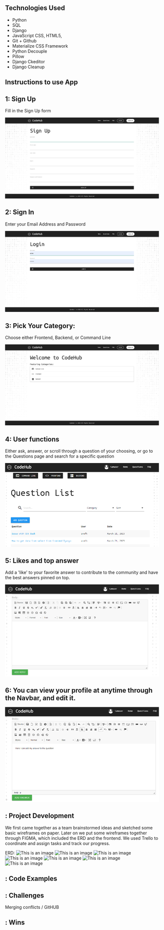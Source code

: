 ## Technologies Used
* Python
* SQL
* Django
* JavaScript CSS, HTML5, 
* Git + Github
* Materialize CSS Framework
* Python Decouple
* Pillow
* Django Ckeditor
* Django Cleanup

## Instructions to use App

## 1: Sign Up
Fill in the Sign Up form

![This is an image](ReadME-imgs/img1.png)

## 2: Sign In
Enter your Email Address and Password

![This is an image](ReadME-imgs/img2.png)
<!-- insert screenshot -->

## 3: Pick Your Category: 
Choose either Frontend, Backend, or Command Line

![This is an image](ReadME-imgs/img3.png)
<!-- insert screenshot -->

## 4: User functions
Either ask, answer, or scroll through a question of your choosing, or go to the Questions page and search for a specific question

![This is an image](ReadME-imgs/img4.png)
<!-- insert screenshot -->

## 5: Likes and top answer
Add a 'like' to your favorite answer to contribute to the community and have the best answers pinned on top.

![This is an image](ReadME-imgs/img5.png)
<!-- insert screenshot -->


## 6: You can view your profile at anytime through the Navbar, and edit it.

![This is an image](ReadME-imgs/img6.png)
<!-- insert screenshot -->

## : Project Development

We first came together as a team brainstormed ideas and sketched some basic wireframes on paper. Later on we put some wireframes together through FIGMA, which included the ERD and the frontend. We used Trello to coordinate and assign tasks and track our progress.
<!-- Add things here ^^  -->
ERD:
![This is an image]()
![This is an image]()
![This is an image]()
![This is an image]()
![This is an image]()
![This is an image]()
![This is an image]()

<!-- insert screenshot -->

## : Code Examples

<!-- ![This is an image](insert image path) -->
<!-- insert screenshot -->

## : Challenges

Merging conflicts / GitHUB

## : Wins
